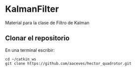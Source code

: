 # KalmanFilter
Material para la clase de Filtro de Kalman


## Clonar el repositorio

En una terminal escribir:

```
cd ~/catkin_ws
git clone https://github.com/aaceves/hector_quadrotor.git
```
